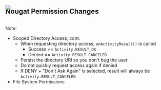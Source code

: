 ## Nougat Permission Changes

<img src="img/scoped-folder-access-dont-ask.png" style="margin-top: -50px" />

Note:
+ Scoped Directory Access, cont.
    + When requesting directory access, `onActivityResult()` is called
        + Success == `Activity.RESULT_OK`
        + Denied == `Activity.RESULT_CANCELED`
    + Persist the directory URI so you don't bug the user
    + Do not quickly request access again if denied
    + If DENY + "Don't Ask Again" is selected, result will always be `Activity.RESULT_CANCELED`
+ File System Permissions
